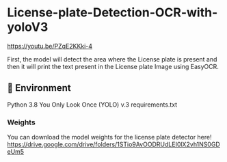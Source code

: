 # License-plate-Detection-OCR-with-yoloV3

https://youtu.be/PZqE2KKki-4

First, the model will detect the area where the License plate is present and then it will print the text present in the License plate Image using EasyOCR.

## 🔨 Environment
Python 3.8
You Only Look Once (YOLO) v.3
requirements.txt

### Weights
You can download the model weights for the license plate detector here! https://drive.google.com/drive/folders/1STio9AvOODRUdLEI0lX2vh1NS0GDeUm5
